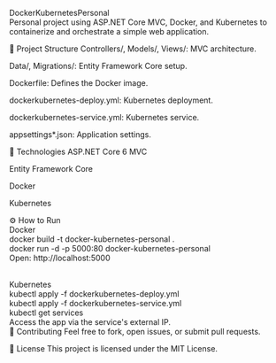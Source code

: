 DockerKubernetesPersonal
<br />
Personal project using ASP.NET Core MVC, Docker, and Kubernetes to containerize and orchestrate a simple web application.

📁 Project Structure
Controllers/, Models/, Views/: MVC architecture.

Data/, Migrations/: Entity Framework Core setup.

Dockerfile: Defines the Docker image.

dockerkubernetes-deploy.yml: Kubernetes deployment.

dockerkubernetes-service.yml: Kubernetes service.

appsettings*.json: Application settings.

🚀 Technologies
ASP.NET Core 6 MVC

Entity Framework Core

Docker

Kubernetes

⚙️ How to Run
<br />
Docker
<br />
docker build -t docker-kubernetes-personal .
<br />
docker run -d -p 5000:80 docker-kubernetes-personal
<br />
Open: http://localhost:5000

<br />
Kubernetes
<br />
kubectl apply -f dockerkubernetes-deploy.yml
<br />
kubectl apply -f dockerkubernetes-service.yml
<br />
kubectl get services
<br />
Access the app via the service's external IP.
<br />
🤝 Contributing
Feel free to fork, open issues, or submit pull requests.

📄 License
This project is licensed under the MIT License.
